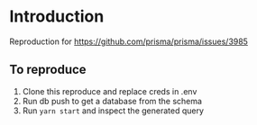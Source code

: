 # Introduction

Reproduction for https://github.com/prisma/prisma/issues/3985

## To reproduce

1. Clone this reproduce and replace creds in .env
2. Run db push to get a database from the schema 
3. Run `yarn start` and inspect the generated query

